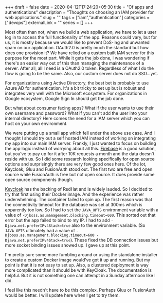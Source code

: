+++ 
draft = false
date = 2020-04-12T17:24:20+05:30
title = "Of apps and authentications"
description = "Thoughts on choosing an IAM provider for web applications."
slug = "" 
tags = ["iam","authentication"]
categories = ["devops"]
externalLink = ""
series = []
+++

Most often than not, when we build a web application, we have to let a user log in to access the full functionality of the app. Reasons could vary, but for us, it is mostly because we would like to prevent DoS-ing and unwanted spam on our application. OAuth2.0 is pretty much the standard but how does one provision it? We have relied on a custom built IAM server for this purpose for the most part. While it gets the job done, I was wondering if there's an easier way out of this than managing the maintenance of a server. After all, all I need is a OAuth2.0 token. Regardless of what I do the flow is going to be the same. Also, our custom server does not do SSO...yet.

For organizations using Active Directory, the best bet is probably to use Azure AD for authentication. It's a bit tricky to set up but is robust and integrates very well with the Microsoft ecosystem. For organizations in Google ecosystem, Google Sign In should get the job done.

But what about consumer facing apps? What if the user wants to use their own username and password? What if you can't add the user into your internal directory? Here comes the need for a IAM server which you can host on your own environment.

We were putting up a small app which fell under the above use case. And I thought I should try out a self hosted IAM instead of working on integrating my app into our main IAM server. Frankly, I just wanted to focus on building the app logic instead of worrying about all this. [Firebase][firebase] is a good solution, but you've to pay up for it after 10K requests a month and the data doesn't reside with us. So I did some research looking specifically for open source options and surprisingly there are very few good ones here. Of the lot, Keycloak, Gluu and FusionAuth stood out. The first two are free and open source while FusionAuth is free but not open source. It does provide some open source components though.

[Keycloak][keycloak] has the backing of RedHat and is widely lauded. So I decided to try that first using their Docker image. And the experience was rather underwhelming. The container failed to spin up. The first reason was that the connectivity timeout for the database was set at 300ms which is apparently too low. So I had to set the `JAVA_OPTS` environment variable with a value of `-Djboss.as.management.blocking.timeout=600`. This sorted out that error but the app failed to bind to my IP. I had to add `-Djava.net.preferIPv4Stack=true` also to the environment variable. (So `JAVA_OPTS` ultimately had a value of `-Djboss.as.management.blocking.timeout=600 -Djava.net.preferIPv4Stack=true`). These fixed the DB connection issues but more socket binding issues showed up. I gave up at this point.

I'm pretty sure some more fumbling around or using the standalone installer to create a custom Docker image would've got it up and running. But my point is that it is not easy to set up. Also, a clustered deployment is way more complicated than it should be with KeyCloak. The documentation is helpful. But it is not something one can attempt in a Sunday afternoon like I did.

I feel like this needn't have to be this complex. Perhaps Gluu or FusionAuth would be better. I will update here when I get to try them.

[firebase]: https://firebase.google.com/docs/auth
[keycloak]: https://www.keycloak.org/